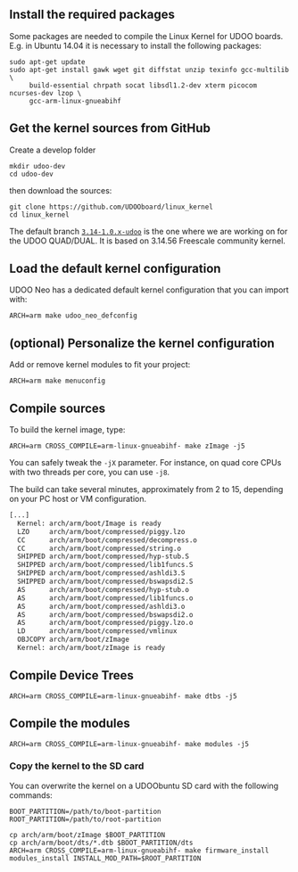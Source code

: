 ## Install the required packages

Some packages are needed to compile the Linux Kernel for UDOO boards.
E.g. in Ubuntu 14.04 it is necessary to install the following packages:

    sudo apt-get update
    sudo apt-get install gawk wget git diffstat unzip texinfo gcc-multilib \
         build-essential chrpath socat libsdl1.2-dev xterm picocom ncurses-dev lzop \
         gcc-arm-linux-gnueabihf

## Get the kernel sources from GitHub
Create a develop folder

    mkdir udoo-dev
    cd udoo-dev

then download the sources:

    git clone https://github.com/UDOOboard/linux_kernel
    cd linux_kernel

The default branch [`3.14-1.0.x-udoo`](https://github.com/UDOOboard/linux_kernel) is the one where we are working on for the UDOO QUAD/DUAL. It is based on 3.14.56 Freescale community kernel.


## Load the default kernel configuration
UDOO Neo has a dedicated default kernel configuration that you can import with:

    ARCH=arm make udoo_neo_defconfig

## (optional) Personalize the kernel configuration
Add or remove kernel modules to fit your project:

    ARCH=arm make menuconfig

## Compile sources
To build the kernel image, type:

    ARCH=arm CROSS_COMPILE=arm-linux-gnueabihf- make zImage -j5

You can safely tweak the `-jX` parameter. For instance, on quad core CPUs with two threads per core, you can use `-j8`.

The build can take several minutes, approximately from 2 to 15, depending on your PC host or VM configuration.

``` bash
[...]
  Kernel: arch/arm/boot/Image is ready
  LZO     arch/arm/boot/compressed/piggy.lzo
  CC      arch/arm/boot/compressed/decompress.o
  CC      arch/arm/boot/compressed/string.o
  SHIPPED arch/arm/boot/compressed/hyp-stub.S
  SHIPPED arch/arm/boot/compressed/lib1funcs.S
  SHIPPED arch/arm/boot/compressed/ashldi3.S
  SHIPPED arch/arm/boot/compressed/bswapsdi2.S
  AS      arch/arm/boot/compressed/hyp-stub.o
  AS      arch/arm/boot/compressed/lib1funcs.o
  AS      arch/arm/boot/compressed/ashldi3.o
  AS      arch/arm/boot/compressed/bswapsdi2.o
  AS      arch/arm/boot/compressed/piggy.lzo.o
  LD      arch/arm/boot/compressed/vmlinux
  OBJCOPY arch/arm/boot/zImage
  Kernel: arch/arm/boot/zImage is ready
```

## Compile Device Trees

    ARCH=arm CROSS_COMPILE=arm-linux-gnueabihf- make dtbs -j5


## Compile the modules

    ARCH=arm CROSS_COMPILE=arm-linux-gnueabihf- make modules -j5


### Copy the kernel to the SD card

You can overwrite the kernel on a UDOObuntu SD card with the following commands:

    BOOT_PARTITION=/path/to/boot-partition
    ROOT_PARTITION=/path/to/root-partition
    
    cp arch/arm/boot/zImage $BOOT_PARTITION
    cp arch/arm/boot/dts/*.dtb $BOOT_PARTITION/dts
    ARCH=arm CROSS_COMPILE=arm-linux-gnueabihf- make firmware_install modules_install INSTALL_MOD_PATH=$ROOT_PARTITION

